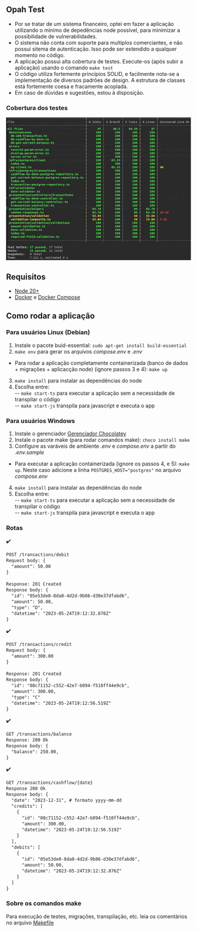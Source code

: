 ## Opah Test
* Por se tratar de um sistema financeiro, optei em fazer a aplicação utilizando o mínimo de depedências node possível, para minimizar a possibilidade de vulnerabilidades.
* O sistema não conta com suporte para multiplos comerciantes, e não possui sitema de autenticação. Isso pode ser extendido a qualquer momento no código. 
* A aplicação possui alta cobertura de testes. Execute-os (após subir a aplicação) usando o comando `make test`
* O código utiliza fortemente princípios SOLID, e facilmente nota-se a implementação de diversos padrões de design. A estrutura de classes está fortemente coesa e fracamente acoplada.
* Em caso de dúvidas e sugestões, estou à disposição.

### Cobertura dos testes
![Cobertura de testes](./images/test-coverage.png)

## Requisitos
* [Node 20+](https://nodejs.org/en)
* [Docker](https://docs.docker.com/engine/install/) e [Docker Compose](https://docs.docker.com/compose/)


## Como rodar a aplicação

### Para usuários Linux (Debian)
1. Instale o pacote buid-essential: `sudo apt-get install build-essential`
2. `make env` para gerar os arquivos *compose.env* e *.env*
* Para rodar a aplicação completamente containerizada (banco de dados + migrações + aplicacção node) (ignore passos 3 e 4): `make up`
3. `make install` para instalar as dependências do node
4. Escolha entre:  
-- `make start-ts` para executar a aplicação sem a necessidade de transpilar o código  
-- `make start-js` transpila para javascript e executa o app

### Para usuários Windows
1. Instale o gerenciador [Gerenciador Chocolatey](https://chocolatey.org/install)
2. Instale o pacote make (para rodar comandos make): `choco install make`
3. Configure as varáveis de ambiente *.env* e *compose.env* a partir do *.env.sample*
* Para executar a aplicação containerizada (ignore os passos 4, e 5): `make up`. Neste caso adicione a linha `POSTGRES_HOST="postgres"` no arquivo *compose.env*
4. `make install` para instalar as dependências do node
5. Escolha entre:  
-- `make start-ts` para executar a aplicação sem a necessidade de transpilar o código  
-- `make start-js` transpila para javascript e executa o app

### Rotas 
:heavy_check_mark:
```
POST /transactions/debit
Request body: {
  "amount": 50.00
}

Response: 201 Created
Response body: {
  "id": "05e53de0-8da0-4d2d-9b86-d30e37dfabd6",
  "amount": 50.00,
  "type": "D",
  "datetime": "2023-05-24T19:12:32.876Z"
}
```
:heavy_check_mark:
```
POST /transactions/credit
Request body: {
  "amount": 300.00
}

Response: 201 Created
Response body: {
  "id": "08c71152-c552-42e7-b094-f510ff44e9cb",
  "amount": 300.00,
  "type": "C"
  "datetime": "2023-05-24T19:12:56.519Z"
}
```
:heavy_check_mark:
```
GET /transactions/balance
Response: 200 Ok
Response body: {
  "balance": 250.00,
}
```
:heavy_check_mark:
```
GET /transactions/cashflow/{date}
Response 200 Ok
Response body: {
  "date": "2023-12-31", # formato yyyy-mm-dd
  "credits": [
    {
      "id": "08c71152-c552-42e7-b094-f510ff44e9cb",
      "amount": 300.00,
      "datetime": "2023-05-24T19:12:56.519Z"
    }
  ],
  "debits": [
    {
      "id": "05e53de0-8da0-4d2d-9b86-d30e37dfabd6",
      "amount": 50.00,
      "datetime": "2023-05-24T19:12:32.876Z"
    }
  ]
}
```

### Sobre os comandos make
Para execução de testes, migrações, transpilação, etc. leia os comentários no arquivo [Makefile](Makefile)
